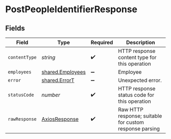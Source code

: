 # PostPeopleIdentifierResponse


## Fields

| Field                                                       | Type                                                        | Required                                                    | Description                                                 |
| ----------------------------------------------------------- | ----------------------------------------------------------- | ----------------------------------------------------------- | ----------------------------------------------------------- |
| `contentType`                                               | *string*                                                    | :heavy_check_mark:                                          | HTTP response content type for this operation               |
| `employees`                                                 | [shared.Employees](../../../sdk/models/shared/employees.md) | :heavy_minus_sign:                                          | Employee                                                    |
| `error`                                                     | [shared.ErrorT](../../../sdk/models/shared/errort.md)       | :heavy_minus_sign:                                          | Unexpected error.                                           |
| `statusCode`                                                | *number*                                                    | :heavy_check_mark:                                          | HTTP response status code for this operation                |
| `rawResponse`                                               | [AxiosResponse](https://axios-http.com/docs/res_schema)     | :heavy_check_mark:                                          | Raw HTTP response; suitable for custom response parsing     |